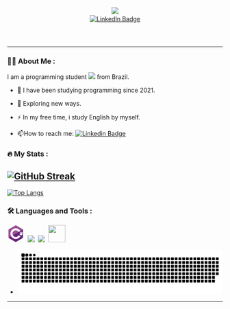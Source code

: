 <div id="header" align="center">
  <img src="https://media.giphy.com/media/EcqCKYnrHiAgwpGqme/giphy.gif" width="150"/>
</div>

<div id="header" align="center">
  <a href="https://www.linkedin.com/in/ana-lydia-moreira-6a79571a6/">
    <img src="https://img.shields.io/badge/LinkedIn-purple?style=for-the-badge&logo=linkedin&logoColor=white" alt="LinkedIn Badge"/>
  </a>
</div>
<div id="badges" align="center">
 <img src="https://komarev.com/ghpvc/?username=analydiamoreira&style=flat-square&color=yellow" alt=""/>
</div>

<h1>
</h1>


---

### :woman_technologist: About Me :

I am a programming student <img src="https://media.giphy.com/media/SYHz66JfYHbBtZXjHy/giphy.gif" width="30"> from Brazil.

- :telescope: I have been studying programming since 2021.

- :seedling: Exploring new ways.

- :zap: In my free time, i study English by myself.

- :mailbox:How to reach me: [![Linkedin Badge](https://img.shields.io/badge/-LinkedIn-blue?style=flat&logo=Linkedin&logoColor=white)](https://www.linkedin.com/in/ana-lydia-moreira-6a79571a6/)  

###  :fire: My Stats :


[![GitHub Streak](https://github-readme-streak-stats.herokuapp.com?user=anamoreiradevs&theme=tokyonight_duo)](https://git.io/streak-stats)
---
[![Top Langs](https://github-readme-stats.vercel.app/api/top-langs/?username=anamoreiradevs&layout=compact&theme=tokyonight_duo)](https://github.com/anamoreiradevs/github-readme-stats)



### :hammer_and_wrench: Languages and Tools :
<div>
  <img src="https://github.com/devicons/devicon/blob/master/icons/csharp/csharp-original.svg" width="40" height="40"/>&nbsp;
  <img src="https://cdn.jsdelivr.net/gh/devicons/devicon/icons/html5/html5-original.svg" widht="40" height="40"/>&nbsp;
  <img src="https://cdn.jsdelivr.net/gh/devicons/devicon/icons/javascript/javascript-original.svg" widht="40" height="40"/>&nbsp;
  <img src="https://cdn.jsdelivr.net/gh/devicons/devicon/icons/css3/css3-original.svg" width="40" height="40"/>&nbsp;
                    
  
  - ![Snake animation](https://github.com/anamoreiradevs/anamoreiradevs/blob/output/github-contribution-grid-snake.svg)

---

